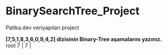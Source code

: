 # BinarySearchTree_Project
Patika.dev veriyapıları project

**[7,5,1,8,3,6,0,9,4,2] dizisinin Binary-Tree aşamalarını yazınız.**  
root 7       | 7 |  
          
